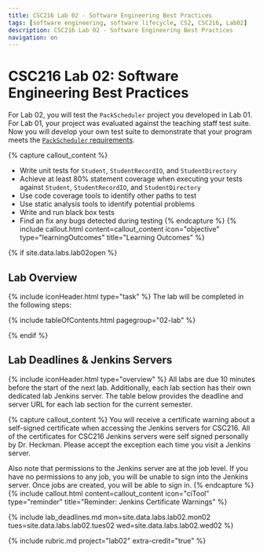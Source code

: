 ```yaml
---
title: CSC216 Lab 02 - Software Engineering Best Practices
tags: [software engineering, software lifecycle, CS2, CSC216, Lab02]
description: CSC216 Lab 02 - Software Engineering Best Practices
navigation: on
---
```


# CSC216 Lab 02: Software Engineering Best Practices
For Lab 02, you will test the `PackScheduler` project you developed in Lab 01.  For Lab 01, your project was evaluated against the teaching staff test suite.  Now you will develop your own test suite to demonstrate that your program meets the [`PackScheduler` requirements](02-lab-requirements).


{% capture callout_content %}
  * Write unit tests for `Student`, `StudentRecordIO`, and `StudentDirectory`
  * Achieve at least 80% statement coverage when executing your tests against   `Student`, `StudentRecordIO`, and `StudentDirectory`
  * Use code coverage tools to identify other paths to test
  * Use static analysis tools to identify potential problems
  * Write and run black box tests
  * Find an fix any bugs detected during testing
{% endcapture %}
{% include callout.html content=callout_content icon="objective" type="learningOutcomes" title="Learning Outcomes" %}


{% if site.data.labs.lab02open %}
## Lab Overview
{% include iconHeader.html type="task" %}
The lab will be completed in the following steps:

{% include tableOfContents.html pagegroup="02-lab" %}

{% endif %}

 
## Lab Deadlines & Jenkins Servers
{% include iconHeader.html type="overview" %}
All labs are due 10 minutes before the start of the next lab.  Additionally, each lab section has their own dedicated lab Jenkins server.  The table below provides the deadline and server URL for each lab section for the current semester.


{% capture callout_content %}
You will receive a certificate warning about a self-signed certificate when accessing the Jenkins servers for CSC216.  All of the certificates for CSC216 Jenkins servers were self signed personally by Dr. Heckman.  Please accept the exception each time you visit a Jenkins server.

Also note that permissions to the Jenkins server are at the job level.  If you have no permissions to any job, you will be unable to sign into the Jenkins server.  Once jobs are created,  you will be able to sign in.
{% endcapture %}
{% include callout.html content=callout_content icon="ciTool" type="reminder" title="Reminder: Jenkins Certificate Warnings" %}
 
{% include lab_deadlines.md mon=site.data.labs.lab02.mon02 tues=site.data.labs.lab02.tues02 wed=site.data.labs.lab02.wed02 %}

 

{% include rubric.md project="lab02" extra-credit="true" %} 

